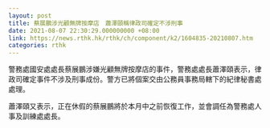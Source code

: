 ```yaml
---
layout: post
title: 蔡展鵬涉光顧無牌按摩店　蕭澤頤稱律政司確定不涉刑事
date: 2021-08-07 22:30:29.000000000 +08:00
link: https://news.rthk.hk/rthk/ch/component/k2/1604835-20210807.htm
categories: rthk
---
```


警務處國安處處長蔡展鵬涉嫌光顧無牌按摩店的事件，警務處處長蕭澤頤表示，律政司確定事件不涉及刑事成份。警方已將個案交由公務員事務局轄下的紀律秘書處處理。

蕭澤頤又表示，正在休假的蔡展鵬將於本月中之前恢復工作，並會調任為警務處人事及訓練處處長。
